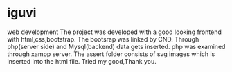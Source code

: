 # iguvi
web development
The project was developed with a good looking frontend with html,css,bootstrap.
The bootsrap was linked by CND.
Through php(server side) and Mysql(backend) data gets inserted.
php was examined through xampp server.
The assert folder consists of svg images which is inserted into the html file.
Tried my good,Thank you.
